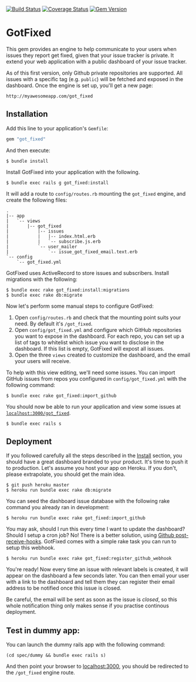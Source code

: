 [![Build Status](https://travis-ci.org/ssaunier/got_fixed.png)](https://travis-ci.org/ssaunier/got_fixed)
[![Coverage Status](https://coveralls.io/repos/ssaunier/got_fixed/badge.png?branch=mail-upon-issue-closed)](https://coveralls.io/r/ssaunier/got_fixed?branch=mail-upon-issue-closed)
[![Gem Version](https://badge.fury.io/rb/got_fixed.png)](http://badge.fury.io/rb/got_fixed)

# GotFixed

This gem provides an engine to help communicate to your users when issues they
report get fixed, given that your issue tracker is private. It extend your
web application with a public dashboard of your issue tracker.

As of this first version, only Github private repositories are supported. All
issues with a specific tag (e.g. `public`) will be fetched and exposed in
the dashboard. Once the engine is set up, you'll get a new page:

    http://myawesomeapp.com/got_fixed


## Installation

Add this line to your application's `Gemfile`:

```ruby
gem "got_fixed"
```

And then execute:

    $ bundle install

Install GotFixed into your application with the following.

    $ bundle exec rails g got_fixed:install

It will add a route to `config/routes.rb` mounting the `got_fixed` engine, and create
the following files:

```
.
|-- app
|   `-- views
|       |-- got_fixed
|           |-- issues
|           |   |-- index.html.erb
|           |   `-- subscribe.js.erb
|           `-- user_mailer
|               `-- issue_got_fixed_email.text.erb
`-- config
    `-- got_fixed.yml
```

GotFixed uses ActiveRecord to store issues and subscribers. Install migrations with
the following:

    $ bundle exec rake got_fixed:install:migrations
    $ bundle exec rake db:migrate

Now let's perform some manual steps to configure GotFixed:

1. Open `config/routes.rb` and check that the mounting point suits your need. By default it's `/got_fixed`.
2. Open `config/got_fixed.yml` and configure which GitHub repositories you want to expose in the dashboard.
   For each repo, you can set up a list of tags to whitelist which issue you want to disclose in the dashboard.
   If this list is empty, GotFixed will expost all issues.
3. Open the three `views` created to customize the dashboard, and the email your users will receive.

To help with this view editing, we'll need some issues. You can import GitHub issues
from repos you configured in `config/got_fixed.yml` with the following command:

    $ bundle exec rake got_fixed:import_github

You should now be able to run your application and view some issues at
[`localhost:3000/got_fixed`](http://localhost:3000/got_fixed).

    $ bundle exec rails s

## Deployment

If you followed carefully all the steps described in the [Install](#install) section,
you should have a great dashboard branded to your product. It's time to push it to production.
Let's assume you host your app on Heroku. If you don't, please extrapolate, you should get
the main idea.

    $ git push heroku master
    $ heroku run bundle exec rake db:migrate

You can seed the dashboard issue database with the following rake command you already
ran in development:

    $ heroku run bundle exec rake got_fixed:import_github

You may ask, should I run this every time I want to update the dashboard? Should I setup
a cron job? No! There is a better solution, using
[Github post-receive-hooks](https://help.github.com/articles/post-receive-hooks). GotFixed
comes with a simple rake task you can run to setup this webhook.

    $ heroku run bundle exec rake got_fixed:register_github_webhook

You're ready! Now every time an issue with relevant labels is created, it will appear on the
dashboard a few seconds later. You can then email your user with a link to the dashboard and
tell them they can register their email address to be notified once this issue is closed.

Be careful, the email will be sent as soon as the issue is *closed*, so this whole notification
thing only makes sense if you practise continous deployment.


## Test in dummy app:

You can launch the dummy rails app with the following command:
```
(cd spec/dummy && bundle exec rails s)
```
And then point your browser to [localhost:3000](http://localhost:3000), you should be redirected
to the `/got_fixed` engine route.
